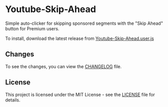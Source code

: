 # Youtube-Skip-Ahead

Simple auto-clicker for skipping sponsored segments with the "Skip Ahead" button for Premium users.

To install, download the latest release from [Youtube-Skip-Ahead.user.js](https://raw.githubusercontent.com/xransum/Youtube-Skip-Ahead/refs/heads/main/Youtube-Skip-Ahead.user.js)

## Changes

To see the changes, you can view the [CHANGELOG](./CHANGELOG) file.

## License

This project is licensed under the MIT License - see the [LICENSE](./LICENSE) file for details.
